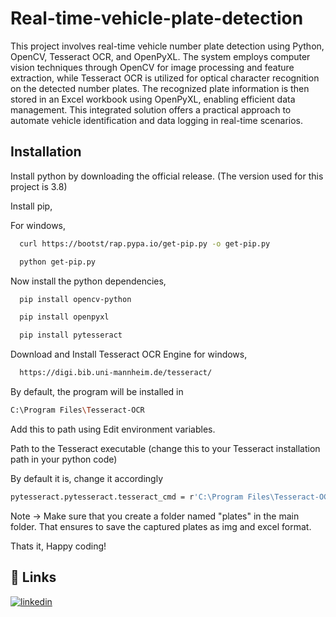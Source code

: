 
# Real-time-vehicle-plate-detection

This project involves real-time vehicle number plate detection using Python, OpenCV, Tesseract OCR, and OpenPyXL. The system employs computer vision techniques through OpenCV for image processing and feature extraction, while Tesseract OCR is utilized for optical character recognition on the detected number plates. The recognized plate information is then stored in an Excel workbook using OpenPyXL, enabling efficient data management. This integrated solution offers a practical approach to automate vehicle identification and data logging in real-time scenarios.





## Installation

Install python by downloading the official release.
(The version used for this project is 3.8)

Install pip,

For windows,
```bash
  curl https://bootst/rap.pypa.io/get-pip.py -o get-pip.py
```
```bash
  python get-pip.py
```
Now install the python dependencies,

```bash
  pip install opencv-python 
```
```bash
  pip install openpyxl
```
```bash
  pip install pytesseract
```

Download and Install Tesseract OCR Engine for windows,

```bash
  https://digi.bib.uni-mannheim.de/tesseract/
```
By default, the program will be installed in 
```bash
C:\Program Files\Tesseract-OCR
```

Add this to path using Edit environment variables.

Path to the Tesseract executable (change this to your Tesseract installation path in your python code)

By default it is, change it accordingly
```bash
pytesseract.pytesseract.tesseract_cmd = r'C:\Program Files\Tesseract-OCR\tesseract.exe'
```
Note ->  Make sure that you create a folder named "plates" in the main folder. That ensures to save the captured plates as img and excel format.

Thats it, Happy coding!
## 🔗 Links

[![linkedin](https://img.shields.io/badge/linkedin-0A66C2?style=for-the-badge&logo=linkedin&logoColor=white)](https://www.linkedin.com/in/y-naga-vamsi)


